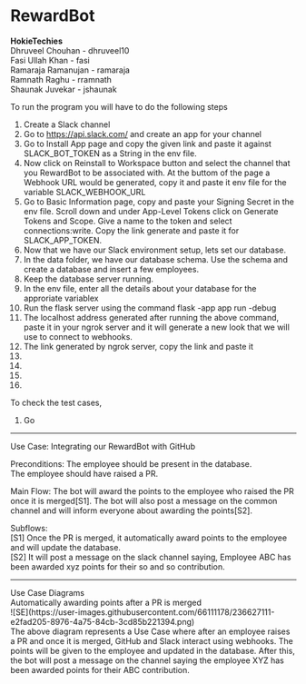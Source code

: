 # RewardBot

**HokieTechies** <br/>
Dhruveel Chouhan - dhruveel10 <br/>
Fasi Ullah Khan - fasi <br/>
Ramaraja Ramanujan - ramaraja <br/>
Ramnath Raghu - rramnath <br/>
Shaunak Juvekar - jshaunak <br/>

To run the program you will have to do the following steps <br/>
1. Create a Slack channel
2. Go to https://api.slack.com/ and create an app for your channel
3. Go to Install App page and copy the given link and paste it against SLACK_BOT_TOKEN as a String in the env file.
4. Now click on Reinstall to Workspace button and select the channel that you RewardBot to be associated with. At the buttom of the page a Webhook URL would be generated, copy it and paste it env file for the variable SLACK_WEBHOOK_URL
5. Go to Basic Information page, copy and paste your Signing Secret in the env file. Scroll down and under App-Level Tokens click on Generate Tokens and Scope. Give a name to the token and select connections:write. Copy the link generate and paste it for SLACK_APP_TOKEN.
6. Now that we have our Slack environment setup, lets set our database.
7. In the data folder, we have our database schema. Use the schema and create a database and insert a few employees.
8. Keep the database server running.
9. In the env file, enter all the details about your database for the approriate variablex
10. Run the flask server using the command flask -app app run -debug
11. The localhost address generated after running the above command, paste it in your ngrok server and it will generate a new look that we will use to connect to webhooks.
12. The link generated by ngrok server, copy the link and paste it  
13. 
14.
15.
16.



To check the test cases,
1. Go

<hr>
Use Case: Integrating our RewardBot with GitHub

Preconditions:
The employee should be present in the database.<br/>
The employee should have raised a PR.<br/>

Main Flow:
The bot will award the points to the employee who raised the PR once it is merged[S1]. The bot will also post a message on the common channel and will inform everyone about awarding the points[S2]. <br/>

Subflows:<br/>
[S1] Once the PR is merged, it automatically award points to the employee and will update the database.<br/>
[S2] It will post a message on the slack channel saying, Employee ABC has been awarded xyz points for their so and so contribution. <br/>

<hr>
Use Case Diagrams <br/>
Automatically awarding points after a PR is merged <br/>
 ![SE](https://user-images.githubusercontent.com/66111178/236627111-e2fad205-8976-4a75-84cb-3cd85b221394.png)
 <br/>
The above diagram represents a Use Case where after an employee raises a PR and once it is merged, GitHub and Slack interact using webhooks. The points will be given to the employee and updated in the database. After this, the bot will post a message on the channel saying the employee XYZ has been awarded points for their ABC contribution.


